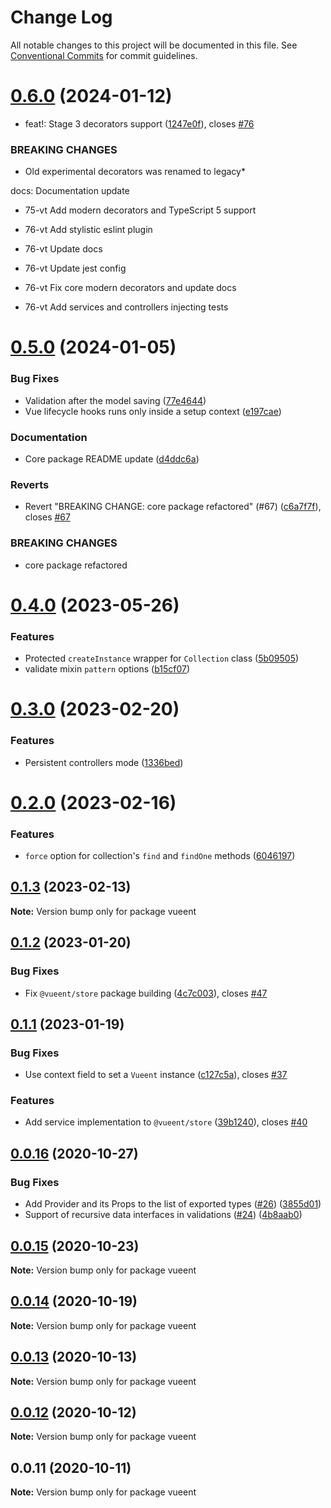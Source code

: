 # Change Log

All notable changes to this project will be documented in this file.
See [Conventional Commits](https://conventionalcommits.org) for commit guidelines.

# [0.6.0](https://github.com/vueent/vueent/compare/v0.5.0...v0.6.0) (2024-01-12)


* feat!: Stage 3 decorators support ([1247e0f](https://github.com/vueent/vueent/commit/1247e0f69b602b316a116e95cb7794c6cd22db69)), closes [#76](https://github.com/vueent/vueent/issues/76)


### BREAKING CHANGES

* Old experimental decorators was renamed to legacy*

docs: Documentation update

* 75-vt Add modern decorators and TypeScript 5 support

* 76-vt Add stylistic eslint plugin

* 76-vt Update docs

* 76-vt Update jest config

* 76-vt Fix core modern decorators and update docs

* 76-vt Add services and controllers injecting tests





# [0.5.0](https://github.com/vueent/vueent/compare/v0.4.0...v0.5.0) (2024-01-05)


### Bug Fixes

* Validation after the model saving ([77e4644](https://github.com/vueent/vueent/commit/77e46441e31e8e0ca089af1e1726f46758bec8f0))
* Vue lifecycle hooks runs only inside a setup context ([e197cae](https://github.com/vueent/vueent/commit/e197cae18f1d992968c3ff38014cdaa19941a639))


### Documentation

* Core package README update ([d4ddc6a](https://github.com/vueent/vueent/commit/d4ddc6a89a7af4674fc35a4e6ba6f70487bb1f84))


### Reverts

* Revert "BREAKING CHANGE: core package refactored" (#67) ([c6a7f7f](https://github.com/vueent/vueent/commit/c6a7f7f8947846945f922f71841b76dfbd732311)), closes [#67](https://github.com/vueent/vueent/issues/67)


### BREAKING CHANGES

* core package refactored





# [0.4.0](https://github.com/vueent/vueent/compare/v0.3.0...v0.4.0) (2023-05-26)


### Features

* Protected `createInstance` wrapper for `Collection` class ([5b09505](https://github.com/vueent/vueent/commit/5b09505979d5d570befc050ca9bf41d7b79890bd))
* validate mixin `pattern` options ([b15cf07](https://github.com/vueent/vueent/commit/b15cf0716c56c5bdd67c2c4b81c634203c65a4b1))





# [0.3.0](https://github.com/vueent/vueent/compare/v0.2.0...v0.3.0) (2023-02-20)


### Features

* Persistent controllers mode ([1336bed](https://github.com/vueent/vueent/commit/1336bed5167cbb81ad28e1fe85fbbf671c65e204))





# [0.2.0](https://github.com/vueent/vueent/compare/v0.1.3...v0.2.0) (2023-02-16)


### Features

* `force` option for collection's `find` and `findOne` methods ([6046197](https://github.com/vueent/vueent/commit/60461979845918f936343709fb34f4205b1e5c86))





## [0.1.3](https://github.com/vueent/vueent/compare/v0.1.2...v0.1.3) (2023-02-13)

**Note:** Version bump only for package vueent





## [0.1.2](https://github.com/vueent/vueent/compare/v0.1.1...v0.1.2) (2023-01-20)


### Bug Fixes

* Fix `@vueent/store` package building ([4c7c003](https://github.com/vueent/vueent/commit/4c7c00324f7f2e5592f685c63a5b7bd1e1e69db9)), closes [#47](https://github.com/vueent/vueent/issues/47)





## [0.1.1](https://github.com/vueent/vueent/compare/v0.1.0...v0.1.1) (2023-01-19)


### Bug Fixes

* Use context field to set a `Vueent` instance ([c127c5a](https://github.com/vueent/vueent/commit/c127c5accec694feff6d7af7f07674b1c9dcfd85)), closes [#37](https://github.com/vueent/vueent/issues/37)


### Features

* Add service implementation to `@vueent/store` ([39b1240](https://github.com/vueent/vueent/commit/39b12402d917fcdeb87e3968074b2ddaf034cbfa)), closes [#40](https://github.com/vueent/vueent/issues/40)





## [0.0.16](https://github.com/vueent/vueent/compare/v0.0.15...v0.0.16) (2020-10-27)


### Bug Fixes

* Add Provider and its Props to the list of exported types ([#26](https://github.com/vueent/vueent/issues/26)) ([3855d01](https://github.com/vueent/vueent/commit/3855d01fd98820eb5b5a088cc38a7db85f572498))
* Support of recursive data interfaces in validations ([#24](https://github.com/vueent/vueent/issues/24)) ([4b8aab0](https://github.com/vueent/vueent/commit/4b8aab0c8237deafab4fd78e56aaa00b67134291))





## [0.0.15](https://github.com/vueent/vueent/compare/v0.0.14...v0.0.15) (2020-10-23)

**Note:** Version bump only for package vueent





## [0.0.14](https://github.com/vueent/vueent/compare/v0.0.13...v0.0.14) (2020-10-19)

**Note:** Version bump only for package vueent





## [0.0.13](https://github.com/vueent/vueent/compare/v0.0.12...v0.0.13) (2020-10-13)

**Note:** Version bump only for package vueent





## [0.0.12](https://github.com/vueent/vueent/compare/v0.0.11...v0.0.12) (2020-10-12)

**Note:** Version bump only for package vueent





## 0.0.11 (2020-10-11)

**Note:** Version bump only for package vueent
